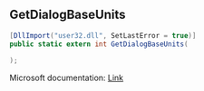 ## GetDialogBaseUnits

```csharp
[DllImport("user32.dll", SetLastError = true)]
public static extern int GetDialogBaseUnits(
   
);
```

Microsoft documentation: [Link](https://docs.microsoft.com/en-us/windows/win32/api/winuser/nf-winuser-getdialogbaseunits)
